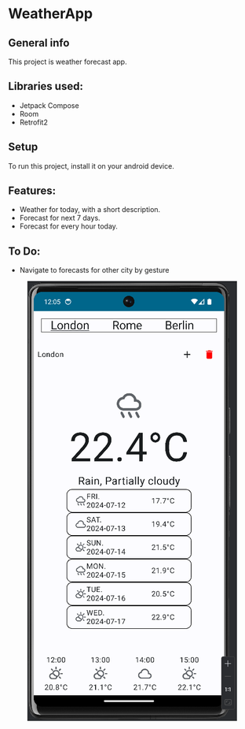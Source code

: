 # WeatherApp

## General info
This project is weather forecast app.

 ## Libraries used: 
* Jetpack Compose
* Room
* Retrofit2

## Setup
To run this project, install it on your android device.


## Features:
* Weather for today, with a short description.
* Forecast for next 7 days.
* Forecast for every hour today.

## To Do:
* Navigate to forecasts for other city by gesture

<p align="center" width="100%">
    <img src="https://github.com/jak-obe/WeatherApp/blob/master/screenshots/screenShot.png">
</p>


